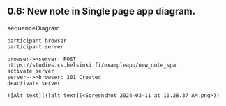 ## 0.6: New note in Single page app diagram.
sequenceDiagram

    participant browser
    participant server

    browser->>server: POST https://studies.cs.helsinki.fi/exampleapp/new_note_spa
    activate server
    server-->>browser: 201 Created
    deactivate server

    ![Alt text](![alt text](<Screenshot 2024-03-11 at 10.28.37 AM.png>))